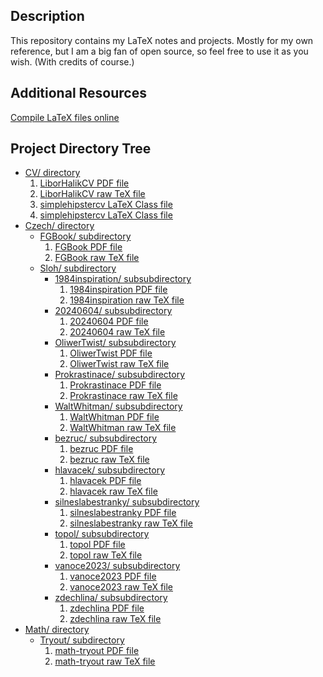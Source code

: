 ## Description

This repository contains my LaTeX notes and projects. Mostly for my own reference, but I am a big fan of open source, so feel free to use it as you wish. (With credits of course.)

## Additional Resources

<a href="https://latex.net/texlive/">Compile LaTeX files online</a>

## Project Directory Tree

- <a href="https://github.com/ScamanderWayne/WayneTeX/tree/main/CV">CV/ directory</a>
  1. <a href="https://github.com/ScamanderWayne/WayneTeX/blob/main/CV/LiborHalikCV.pdf">LiborHalikCV PDF file</a>
  2. <a href="https://github.com/ScamanderWayne/WayneTeX/blob/main/CV/LiborHalikCV.tex">LiborHalikCV raw TeX file</a>
  3. <a href="https://github.com/ScamanderWayne/WayneTeX/blob/main/CV/simplehipstercv.cls">simplehipstercv LaTeX Class file</a>
  4. <a href="https://github.com/ScamanderWayne/WayneTeX/blob/main/CV/simplehipstercv.sty">simplehipstercv LaTeX Class file</a>
- <a href="https://github.com/ScamanderWayne/WayneTeX/tree/main/Czech">Czech/ directory</a>
  - <a href="https://github.com/ScamanderWayne/WayneTeX/tree/main/Czech/FGBook">FGBook/ subdirectory</a>
    1. <a href="https://github.com/ScamanderWayne/WayneTeX/blob/main/Czech/FGBook/FGBook.pdf">FGBook PDF file</a>
    2. <a href="https://github.com/ScamanderWayne/WayneTeX/blob/main/Czech/FGBook/FGBook.tex">FGBook raw TeX file</a>
  - <a href="https://github.com/ScamanderWayne/WayneTeX/tree/main/Czech/Sloh">Sloh/ subdirectory</a>
    - <a href="https://github.com/ScamanderWayne/WayneTeX/tree/main/Czech/Sloh/1984inspiration">1984inspiration/ subsubdirectory</a>
      1. <a href="https://github.com/ScamanderWayne/WayneTeX/blob/main/Czech/Sloh/1984inspiration/1984inspiration.pdf">1984inspiration PDF file</a>
      2. <a href="https://github.com/ScamanderWayne/WayneTeX/blob/main/Czech/Sloh/1984inspiration/1984inspiration.tex">1984inspiration raw TeX file</a>
    - <a href="https://github.com/ScamanderWayne/WayneTeX/tree/main/Czech/Sloh/20240604">20240604/ subsubdirectory</a>
      1. <a href="https://github.com/ScamanderWayne/WayneTeX/blob/main/Czech/Sloh/20240604/20240604.pdf">20240604 PDF file</a>
      2. <a href="https://github.com/ScamanderWayne/WayneTeX/blob/main/Czech/Sloh/20240604/20240604.tex">20240604 raw TeX file</a>
    - <a href="https://github.com/ScamanderWayne/WayneTeX/tree/main/Czech/Sloh/OliwerTwist">OliwerTwist/ subsubdirectory</a>
      1. <a href="https://github.com/ScamanderWayne/WayneTeX/blob/main/Czech/Sloh/OliwerTwist/OliwerTwist.pdf">OliwerTwist PDF file</a>
      2. <a href="https://github.com/ScamanderWayne/WayneTeX/blob/main/Czech/Sloh/OliwerTwist/OliwerTwist.tex">OliwerTwist raw TeX file</a>
    - <a href="https://github.com/ScamanderWayne/WayneTeX/tree/main/Czech/Sloh/Prokrastinace">Prokrastinace/ subsubdirectory</a>
      1. <a href="https://github.com/ScamanderWayne/WayneTeX/blob/main/Czech/Sloh/Prokrastinace/Prokrastinace.pdf">Prokrastinace PDF file</a>
      2. <a href="https://github.com/ScamanderWayne/WayneTeX/blob/main/Czech/Sloh/Prokrastinace/Prokrastinace.tex">Prokrastinace raw TeX file</a>
    - <a href="https://github.com/ScamanderWayne/WayneTeX/tree/main/Czech/Sloh/WaltWhitman">WaltWhitman/ subsubdirectory</a>
      1. <a href="https://github.com/ScamanderWayne/WayneTeX/blob/main/Czech/Sloh/WaltWhitman/WaltWhitman.pdf">WaltWhitman PDF file</a>
      2. <a href="https://github.com/ScamanderWayne/WayneTeX/blob/main/Czech/Sloh/WaltWhitman/WaltWhitman.tex">WaltWhitman raw TeX file</a>
    - <a href="https://github.com/ScamanderWayne/WayneTeX/tree/main/Czech/Sloh/bezruc">bezruc/ subsubdirectory</a>
      1. <a href="https://github.com/ScamanderWayne/WayneTeX/blob/main/Czech/Sloh/bezruc/bezruc.pdf">bezruc PDF file</a>
      2. <a href="https://github.com/ScamanderWayne/WayneTeX/blob/main/Czech/Sloh/bezruc/bezruc.tex">bezruc raw TeX file</a>
    - <a href="https://github.com/ScamanderWayne/WayneTeX/tree/main/Czech/Sloh/hlavacek">hlavacek/ subsubdirectory</a>
      1. <a href="https://github.com/ScamanderWayne/WayneTeX/blob/main/Czech/Sloh/hlavacek/hlavacek.pdf">hlavacek PDF file</a>
      2. <a href="https://github.com/ScamanderWayne/WayneTeX/blob/main/Czech/Sloh/hlavacek/hlavacek.tex">hlavacek raw TeX file</a>
    - <a href="https://github.com/ScamanderWayne/WayneTeX/tree/main/Czech/Sloh/silneslabestranky">silneslabestranky/ subsubdirectory</a>
      1. <a href="https://github.com/ScamanderWayne/WayneTeX/blob/main/Czech/Sloh/silneslabestranky/silneslabestranky.pdf">silneslabestranky PDF file</a>
      2. <a href="https://github.com/ScamanderWayne/WayneTeX/blob/main/Czech/Sloh/silneslabestranky/silneslabestranky.tex">silneslabestranky raw TeX file</a>
    - <a href="https://github.com/ScamanderWayne/WayneTeX/tree/main/Czech/Sloh/topol">topol/ subsubdirectory</a>
      1. <a href="https://github.com/ScamanderWayne/WayneTeX/blob/main/Czech/Sloh/topol/topol.pdf">topol PDF file</a>
      2. <a href="https://github.com/ScamanderWayne/WayneTeX/blob/main/Czech/Sloh/topol/topol.tex">topol raw TeX file</a>
    - <a href="https://github.com/ScamanderWayne/WayneTeX/tree/main/Czech/Sloh/vanoce2023">vanoce2023/ subsubdirectory</a>
      1. <a href="https://github.com/ScamanderWayne/WayneTeX/blob/main/Czech/Sloh/vanoce2023/vanoce2023.pdf">vanoce2023 PDF file</a>
      2. <a href="https://github.com/ScamanderWayne/WayneTeX/blob/main/Czech/Sloh/vanoce2023/vanoce2023.tex">vanoce2023 raw TeX file</a>
    - <a href="https://github.com/ScamanderWayne/WayneTeX/tree/main/Czech/Sloh/zdechlina">zdechlina/ subsubdirectory</a>
      1. <a href="https://github.com/ScamanderWayne/WayneTeX/blob/main/Czech/Sloh/zdechlina/zdechlina.pdf">zdechlina PDF file</a>
      2. <a href="https://github.com/ScamanderWayne/WayneTeX/blob/main/Czech/Sloh/zdechlina/zdechlina.tex">zdechlina raw TeX file</a>
- <a href="https://github.com/ScamanderWayne/WayneTeX/tree/main/Math">Math/ directory</a>
  - <a href="https://github.com/ScamanderWayne/WayneTeX/tree/main/Math/Tryout">Tryout/ subdirectory</a>
    1. <a href="https://github.com/ScamanderWayne/WayneTeX/blob/main/Math/Tryout/math-tryout.pdf">math-tryout PDF file</a>
    2. <a href="https://github.com/ScamanderWayne/WayneTeX/blob/main/Math/Tryout/math-tryout.tex">math-tryout raw TeX file</a>
